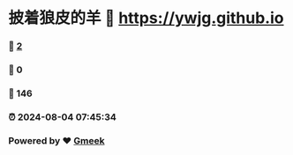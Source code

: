 # 披着狼皮的羊 :link: https://ywjg.github.io 
### :page_facing_up: [2](https://ywjg.github.io/tag.html) 
### :speech_balloon: 0 
### :hibiscus: 146 
### :alarm_clock: 2024-08-04 07:45:34 
### Powered by :heart: [Gmeek](https://github.com/Meekdai/Gmeek)
